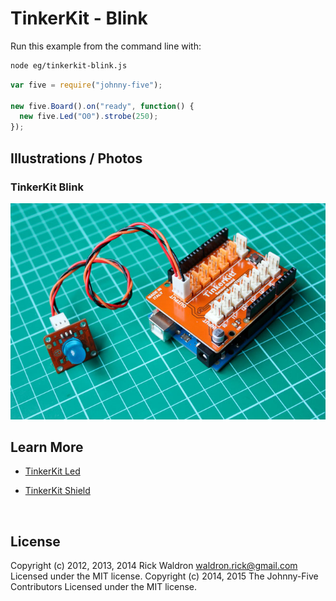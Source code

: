 <!--remove-start-->

# TinkerKit - Blink

<!--remove-end-->








Run this example from the command line with:
```bash
node eg/tinkerkit-blink.js
```


```javascript
var five = require("johnny-five");

new five.Board().on("ready", function() {
  new five.Led("O0").strobe(250);
});

```


## Illustrations / Photos


### TinkerKit Blink



![docs/images/tinkerkit-blink.png](images/tinkerkit-blink.png)  







## Learn More

- [TinkerKit Led](http://tinkerkit.tihhs.nl/led-red-10mm/)

- [TinkerKit Shield](http://tinkerkit.tihhs.nl/shield/)

&nbsp;

<!--remove-start-->

## License
Copyright (c) 2012, 2013, 2014 Rick Waldron <waldron.rick@gmail.com>
Licensed under the MIT license.
Copyright (c) 2014, 2015 The Johnny-Five Contributors
Licensed under the MIT license.

<!--remove-end-->
